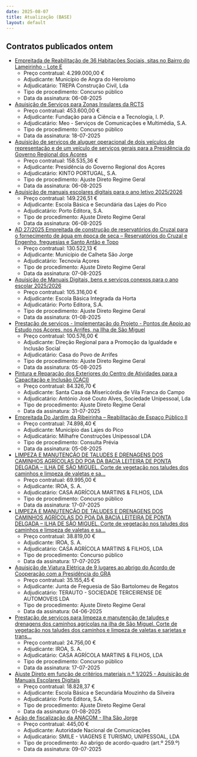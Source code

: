 ```yaml
---
date: 2025-08-07
title: Atualização (BASE)
layout: default
---
```

## Contratos publicados ontem

* [Empreitada de Reabilitação de 36 Habitações Sociais, sitas no Bairro do Lameirinho - Lote E](https://www.base.gov.pt/Base4/pt/detalhe/?type=contratos&id=11629594)
  * Preço contratual: 4.299.000,00 €
  * Adjudicante: Município de Angra do Heroísmo
  * Adjudicatário: TREPA Construção Civil, Lda
  * Tipo de procedimento: Concurso público
  * Data da assinatura: 06-08-2025
* [Aquisição de Serviços para Zonas Insulares da RCTS](https://www.base.gov.pt/Base4/pt/detalhe/?type=contratos&id=11630476)
  * Preço contratual: 453.600,00 €
  * Adjudicante: Fundação para a Ciência e a Tecnologia, I. P.
  * Adjudicatário: Meo -  Serviços de Comunicações e Multimédia, S.A.
  * Tipo de procedimento: Concurso público
  * Data da assinatura: 18-07-2025
* [Aquisição de serviços de aluguer operacional de dois veículos de representação e de um veículo de serviços gerais para a Presidência do Governo Regional dos Açores](https://www.base.gov.pt/Base4/pt/detalhe/?type=contratos&id=11630949)
  * Preço contratual: 158.535,36 €
  * Adjudicante: Presidência do Governo Regional dos Açores
  * Adjudicatário: KINTO PORTUGAL, S.A.
  * Tipo de procedimento: Ajuste Direto Regime Geral
  * Data da assinatura: 06-08-2025
* [Aquisição de manuais escolares digitais para o ano letivo 2025/2026](https://www.base.gov.pt/Base4/pt/detalhe/?type=contratos&id=11629022)
  * Preço contratual: 149.226,51 €
  * Adjudicante: Escola Básica e Secundária das Lajes do Pico
  * Adjudicatário: Porto Editora, S.A.
  * Tipo de procedimento: Ajuste Direto Regime Geral
  * Data da assinatura: 06-08-2025
* [AD 27/2025 Empreitada de construção de reservatórios do Cruzal para o fornecimento de água em época de seca – Reservatórios do Cruzal e Engenho, freguesias e Santo Antão e Topo](https://www.base.gov.pt/Base4/pt/detalhe/?type=contratos&id=11629871)
  * Preço contratual: 130.522,13 €
  * Adjudicante: Município de Calheta São Jorge
  * Adjudicatário: Tecnovia Açores
  * Tipo de procedimento: Ajuste Direto Regime Geral
  * Data da assinatura: 07-08-2025
* [Aquisição de Manuais Digitais, bens e serviços conexos para o ano escolar 2025/2026](https://www.base.gov.pt/Base4/pt/detalhe/?type=contratos&id=11630807)
  * Preço contratual: 105.316,00 €
  * Adjudicante: Escola Básica Integrada da Horta
  * Adjudicatário: Porto Editora, S.A.
  * Tipo de procedimento: Ajuste Direto Regime Geral
  * Data da assinatura: 01-08-2025
* [Prestação de serviços - Implementação do Projeto - Pontos de Apoio ao Estudo nos Açores, nos Arrifes, na Ilha de São Miguel](https://www.base.gov.pt/Base4/pt/detalhe/?type=contratos&id=11629255)
  * Preço contratual: 100.576,00 €
  * Adjudicante: Direção Regional para a Promoção da Igualdade e Inclusão Social
  * Adjudicatário: Casa do Povo de Arrifes
  * Tipo de procedimento: Ajuste Direto Regime Geral
  * Data da assinatura: 05-08-2025
* [Pintura e Reparação dos Exteriores do Centro de Atividades para a Capacitação e Inclusão (CACI)](https://www.base.gov.pt/Base4/pt/detalhe/?type=contratos&id=11629954)
  * Preço contratual: 84.326,70 €
  * Adjudicante: Santa Casa da Misericórdia de Vila Franca do Campo
  * Adjudicatário: António José Couto Alves, Sociedade Unipessoal, Lda
  * Tipo de procedimento: Ajuste Direto Regime Geral
  * Data da assinatura: 31-07-2025
* [Empreitada Do Jardim da Ribeirinha – Reabilitação de Espaço Público II](https://www.base.gov.pt/Base4/pt/detalhe/?type=contratos&id=11630917)
  * Preço contratual: 74.898,40 €
  * Adjudicante: Município das Lajes do Pico
  * Adjudicatário: Milhafre Construções Unipessoal LDA
  * Tipo de procedimento: Consulta Prévia
  * Data da assinatura: 05-08-2025
* [LIMPEZA E MANUTENÇÃO DE TALUDES E DRENAGENS DOS CAMINHOS AGRÍCOLAS DO POA DA BACIA LEITEIRA DE PONTA DELGADA – ILHA DE SÃO MIGUEL. Corte de vegetação nos taludes dos caminhos e limpeza de valetas e sa...](https://www.base.gov.pt/Base4/pt/detalhe/?type=contratos&id=11630803)
  * Preço contratual: 69.995,00 €
  * Adjudicante: IROA, S. A.
  * Adjudicatário: CASA AGRÍCOLA MARTINS & FILHOS, LDA
  * Tipo de procedimento: Concurso público
  * Data da assinatura: 17-07-2025
* [LIMPEZA E MANUTENÇÃO DE TALUDES E DRENAGENS DOS CAMINHOS AGRÍCOLAS DO POA DA BACIA LEITEIRA DE PONTA DELGADA – ILHA DE SÃO MIGUEL. Corte de vegetação nos taludes dos caminhos e limpeza de valetas e sa...](https://www.base.gov.pt/Base4/pt/detalhe/?type=contratos&id=11630843)
  * Preço contratual: 38.819,00 €
  * Adjudicante: IROA, S. A.
  * Adjudicatário: CASA AGRÍCOLA MARTINS & FILHOS, LDA
  * Tipo de procedimento: Concurso público
  * Data da assinatura: 17-07-2025
* [Aquisição de Viatura Elétrica de 9 lugares ao abrigo do Acordo de Cooperação com a Presidência do GRA](https://www.base.gov.pt/Base4/pt/detalhe/?type=contratos&id=11631022)
  * Preço contratual: 35.155,45 €
  * Adjudicante: Junta de Freguesia de São Bartolomeu de Regatos
  * Adjudicatário: TERAUTO - SOCIEDADE TERCEIRENSE DE AUTOMOVEIS LDA
  * Tipo de procedimento: Ajuste Direto Regime Geral
  * Data da assinatura: 04-06-2025
* [Prestação de serviços para limpeza e manutenção de taludes e drenagens dos caminhos agrícolas na ilha de São Miguel. Corte de vegetação nos taludes dos caminhos e limpeza de valetas e sarjetas e trans...](https://www.base.gov.pt/Base4/pt/detalhe/?type=contratos&id=11630639)
  * Preço contratual: 24.756,00 €
  * Adjudicante: IROA, S. A.
  * Adjudicatário: CASA AGRÍCOLA MARTINS & FILHOS, LDA
  * Tipo de procedimento: Concurso público
  * Data da assinatura: 17-07-2025
* [Ajuste Direto em função de critérios materiais n.º 1/2025 - Aquisição de Manuais Escolares Digitais](https://www.base.gov.pt/Base4/pt/detalhe/?type=contratos&id=11630018)
  * Preço contratual: 18.828,37 €
  * Adjudicante: Escola Básica e Secundária Mouzinho da Silveira
  * Adjudicatário: Porto Editora, S.A.
  * Tipo de procedimento: Ajuste Direto Regime Geral
  * Data da assinatura: 01-08-2025
* [Ação de fiscalização da ANACOM - Ilha São Jorge](https://www.base.gov.pt/Base4/pt/detalhe/?type=contratos&id=11629546)
  * Preço contratual: 445,00 €
  * Adjudicante: Autoridade Nacional de Comunicações
  * Adjudicatário: SMILE - VIAGENS E TURISMO, UNIPESSOAL, LDA
  * Tipo de procedimento: Ao abrigo de acordo-quadro (art.º 259.º)
  * Data da assinatura: 09-07-2025

